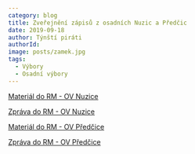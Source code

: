 ```yaml
---
category: blog
title: Zveřejnění zápisů z osadních Nuzic a Předčic
date: 2019-09-18
author: Týnští piráti
authorId:
image: posts/zamek.jpg
tags: 
  - Výbory
  - Osadní výbory
---
```


[Materiál do RM - OV Nuzice](/assets/doc/material-do-rm-ov-nuzice.pdf)

[Zpráva do RM - OV Nuzice](/assets/doc/zprava-do-rm-ov-nuzice.pdf)

[Materiál do RM - OV Předčice](/assets/doc/material-do-rm-ov-predcice.pdf)

[Zpráva do RM - OV Předčice](/assets/doc/zprava-do-rm-ov-predcice.pdf)
